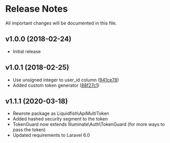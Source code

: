 # Release Notes

All important changes will be documented in this file.

## v1.0.0 (2018-02-24)

- Initial release

## v1.0.1 (2018-02-25)

- Use unsigned integer to user_id column ([941ce78](https://github.com/mayoz/laravel-tokens/commit/941ce78b56412c9bec65fdc402e6dc3703ad82b8))
- Added custom token generator ([88f27c1](https://github.com/mayoz/laravel-tokens/commit/88f27c1342b3db529e1b992e35889b9da9650daa))

## v1.1.1 (2020-03-18)

- Rewrote package as Liquidfish\ApiMultiToken
- Added hashed security segment to the token
- TokenGuard now extends Illuminate\Auth\TokenGuard (for more ways to pass the token)
- Updated requirements to Laravel 6.0
